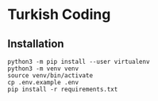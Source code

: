 # Turkish Coding


## Installation
```
python3 -m pip install --user virtualenv
python3 -m venv venv
source venv/bin/activate
cp .env.example .env
pip install -r requirements.txt

```